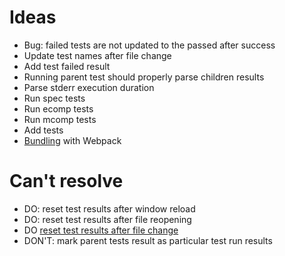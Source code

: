 # Ideas

- Bug: failed tests are not updated to the passed after success
- Update test names after file change
- Add test failed result
- Running parent test should properly parse children results
- Parse stderr execution duration
- Run spec tests
- Run ecomp tests
- Run mcomp tests
- Add tests
- [Bundling](https://code.visualstudio.com/api/working-with-extensions/bundling-extension#using-webpack) with Webpack

# Can't resolve

- DO: reset test results after window reload
- DO: reset test results after file reopening
- DO [reset test results after file change](https://code.visualstudio.com/api/extension-guides/testing#publishonly-controllers)
- DON'T: mark parent tests result as particular test run results
